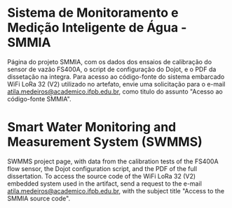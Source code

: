 # Sistema de Monitoramento e Medição Inteligente de Água - SMMIA 
Página do projeto SMMIA, com os dados dos ensaios de calibração do sensor de vazão FS400A, o script de configuração do Dojot, e o PDF da dissetação na integra. Para acesso ao código-fonte do sistema embarcado WiFi LoRa 32 (V2) utilizado no artefato, envie uma solicitação para o e-mail atila.medeiros@academico.ifpb.edu.br, como titulo do assunto "Acesso ao código-fonte SMMIA".

# Smart Water Monitoring and Measurement System (SWMMS)
SWMMS project page, with data from the calibration tests of the FS400A flow sensor, the Dojot configuration script, and the PDF of the full dissertation. To access the source code of the WiFi LoRa 32 (V2) embedded system used in the artifact, send a request to the e-mail atila.medeiros@academico.ifpb.edu.br, with the subject title "Access to the SMMIA source code".
